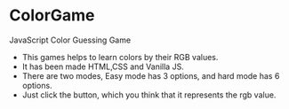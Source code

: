 # ColorGame
JavaScript Color Guessing Game

- This games helps to learn colors by their RGB values.
- It has been made HTML,CSS and Vanilla JS.
- There are two modes, Easy mode has 3 options, and hard mode has 6 options.
- Just click the button, which you think that it represents the rgb value.
